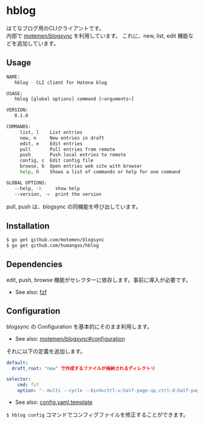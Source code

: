 # hblog
はてなブログ用のCLIクライアントです。  
内部で [motemen/blogsync](https://github.com/motemen/blogsync) を利用しています。
これに、new, list, edit 機能などを追加しています。


## Usage
```bash
NAME:
   hblog - CLI client for Hatena blog

USAGE:
   hblog [global options] command [<arguments>]

VERSION:
   0.1.0

COMMANDS:
     list, l    List entries
     new, n     New entries in draft
     edit, e    Edit entries
     pull       Pull entries from remote
     push       Push local entries to remote
     config, c  Edit config file
     browse, b  Open entries web site with browser
     help, h    Shows a list of commands or help for one command

GLOBAL OPTIONS:
   --help, -h     show help
   --version, -v  print the version

```

pull, push は、blogsync の同機能を呼び出しています。



## Installation
```bash
$ go get github.com/motemen/blogsync
$ go get github.com/humangas/hblog
```

## Dependencies
edit, push, browse 機能がセレクターに依存します。事前に導入が必要です。
- See also: [fzf](https://github.com/junegunn/fzf)


## Configuration
blogsync の Configuration を基本的にそのまま利用します。
- See also: [motemen/blogsync#configuration](https://github.com/motemen/blogsync#configuration)

それに以下の定義を追加します。
```yaml
default:
  draft_root: "new" で作成するファイルが格納されるディレクトリ

selector: 
    cmd: fzf
    option: "--multi --cycle --bind=ctrl-u:half-page-up,ctrl-d:half-page-down"
```
- See also: [config.yaml.template](https://github.com/humangas/hblog/blob/master/config.yaml.template)


`$ hblog config` コマンドでコンフィグファイルを修正することができます。

